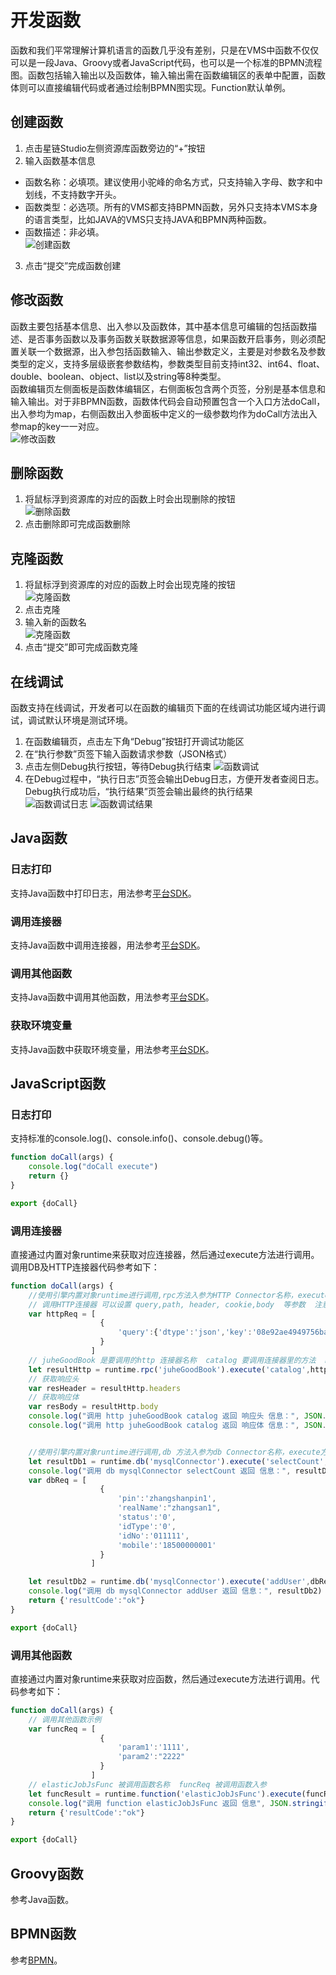 # 开发函数
函数和我们平常理解计算机语言的函数几乎没有差别，只是在VMS中函数不仅仅可以是一段Java、Groovy或者JavaScript代码，也可以是一个标准的BPMN流程图。函数包括输入输出以及函数体，输入输出需在函数编辑区的表单中配置，函数体则可以直接编辑代码或者通过绘制BPMN图实现。Function默认单例。  
## 创建函数
1. 点击星链Studio左侧资源库函数旁边的“+”按钮
2. 输入函数基本信息
- 函数名称：必填项。建议使用小驼峰的命名方式，只支持输入字母、数字和中划线，不支持数字开头。  
- 函数类型：必选项。所有的VMS都支持BPMN函数，另外只支持本VMS本身的语言类型，比如JAVA的VMS只支持JAVA和BPMN两种函数。  
- 函数描述：非必填。  
![创建函数](../../../../../image/Starlink/dev/create-function.png)
3. 点击“提交”完成函数创建
## 修改函数
函数主要包括基本信息、出入参以及函数体，其中基本信息可编辑的包括函数描述、是否事务函数以及事务函数关联数据源等信息，如果函数开启事务，则必须配置关联一个数据源，出入参包括函数输入、输出参数定义，主要是对参数名及参数类型的定义，支持多层级嵌套参数结构，参数类型目前支持int32、int64、float、double、boolean、object、list以及string等8种类型。  
函数编辑页左侧面板是函数体编辑区，右侧面板包含两个页签，分别是基本信息和输入输出。对于非BPMN函数，函数体代码会自动预置包含一个入口方法doCall，出入参均为map，右侧函数出入参面板中定义的一级参数均作为doCall方法出入参map的key一一对应。  
![修改函数](../../../../../image/Starlink/dev/edit-java-function.png)
## 删除函数
1. 将鼠标浮到资源库的对应的函数上时会出现删除的按钮  
![删除函数](../../../../../image/Starlink/dev/delete-function.png)
2. 点击删除即可完成函数删除
## 克隆函数
1. 将鼠标浮到资源库的对应的函数上时会出现克隆的按钮  
![克隆函数](../../../../../image/Starlink/dev/clone-function.png)
2. 点击克隆
3. 输入新的函数名  
![克隆函数](../../../../../image/Starlink/dev/clone-function2.png)
4. 点击“提交”即可完成函数克隆
## 在线调试
函数支持在线调试，开发者可以在函数的编辑页下面的在线调试功能区域内进行调试，调试默认环境是测试环境。
1. 在函数编辑页，点击左下角“Debug”按钮打开调试功能区
2. 在“执行参数”页签下输入函数请求参数（JSON格式）
3. 点击左侧Debug执行按钮，等待Debug执行结束
![函数调试](../../../../../image/Starlink/dev/debug.png)
4. 在Debug过程中，“执行日志”页签会输出Debug日志，方便开发者查阅日志。Debug执行成功后，“执行结果”页签会输出最终的执行结果  
![函数调试日志](../../../../../image/Starlink/dev/debug-log.png)
![函数调试结果](../../../../../image/Starlink/dev/debug-result.png)
## Java函数
### 日志打印
支持Java函数中打印日志，用法参考[平台SDK](SDK.md)。
### 调用连接器
支持Java函数中调用连接器，用法参考[平台SDK](SDK.md)。
### 调用其他函数
支持Java函数中调用其他函数，用法参考[平台SDK](SDK.md)。
### 获取环境变量
支持Java函数中获取环境变量，用法参考[平台SDK](SDK.md)。
## JavaScript函数
### 日志打印
支持标准的console.log()、console.info()、console.debug()等。
```JavaScript
function doCall(args) {
    console.log("doCall execute")
    return {}
}

export {doCall}
```
### 调用连接器
直接通过内置对象runtime来获取对应连接器，然后通过execute方法进行调用。调用DB及HTTP连接器代码参考如下：  
```JavaScript
function doCall(args) {
    //使用引擎内置对象runtime进行调用,rpc方法入参为HTTP Connector名称，execute方法入参为HTTP方法名、方法入参
    // 调用HTTP连接器 可以设置 query,path, header, cookie,body  等参数  注意 map 的 key 必须以这几个为key
    var httpReq = [
                    {
                        'query':{'dtype':'json','key':'08e92ae4949756ba4fdef17f2a78b29f'}
                    }
                  ]
    // juheGoodBook 是要调用的http 连接器名称  catalog 要调用连接器里的方法  httpReq 入参
    let resultHttp = runtime.rpc('juheGoodBook').execute('catalog',httpReq)
    // 获取响应头
    var resHeader = resultHttp.headers
    // 获取响应体
    var resBody = resultHttp.body
    console.log("调用 http juheGoodBook catalog 返回 响应头 信息：", JSON.stringify(resHeader))
    console.log("调用 http juheGoodBook catalog 返回 响应体 信息：", JSON.stringify(resBody))


    //使用引擎内置对象runtime进行调用,db 方法入参为db Connector名称，execute方法入参为db方法名、方法入参
    let resultDb1 = runtime.db('mysqlConnector').execute('selectCount',[])
    console.log("调用 db mysqlConnector selectCount 返回 信息：", resultDb1)
    var dbReq = [
                    {
                        'pin':'zhangshanpin1',
                        'realName':"zhangsan1",
                        'status':'0',
                        'idType':'0',
                        'idNo':'011111',
                        'mobile':'18500000001'
                    }
                  ]

    let resultDb2 = runtime.db('mysqlConnector').execute('addUser',dbReq)
    console.log("调用 db mysqlConnector addUser 返回 信息：", resultDb2)
    return {'resultCode':"ok"}
}

export {doCall}
```
### 调用其他函数
直接通过内置对象runtime来获取对应函数，然后通过execute方法进行调用。代码参考如下：  
```JavaScript
function doCall(args) {
    // 调用其他函数示例
    var funcReq = [
                    {
                        'param1':'1111',
                        'param2':"2222"
                    }
                  ]
    // elasticJobJsFunc 被调用函数名称  funcReq 被调用函数入参              
    let funcResult = runtime.function('elasticJobJsFunc').execute(funcReq)
    console.log("调用 function elasticJobJsFunc 返回 信息", JSON.stringify(funcResult))
    return {'resultCode':"ok"}
}

export {doCall}
```
## Groovy函数
参考Java函数。
## BPMN函数
参考[BPMN](BPMN.md)。
